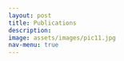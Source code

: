 ```yaml
---
layout: post
title: Publications
description: 
image: assets/images/pic11.jpg
nav-menu: true
---
```

